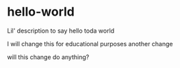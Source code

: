 # hello-world
Lil' description to say hello toda world

I will change this for educational purposes
another change


will this change do anything?